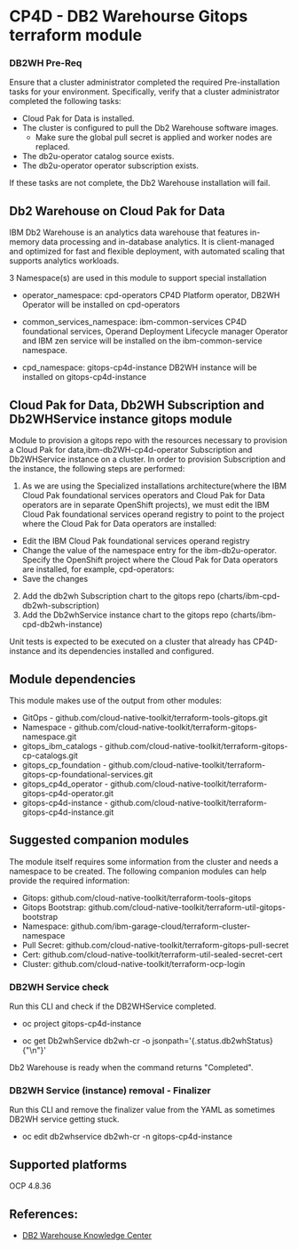 # CP4D - DB2 Warehourse Gitops terraform module

### DB2WH Pre-Req

Ensure that a cluster administrator completed the required Pre-installation tasks for your environment. Specifically, verify that a cluster administrator completed the following tasks:

- Cloud Pak for Data is installed. 
- The cluster is configured to pull the Db2 Warehouse software images. 
  - Make sure the global pull secret is applied and worker nodes are replaced.
- The db2u-operator catalog source exists. 
- The db2u-operator operator subscription exists. 

If these tasks are not complete, the Db2 Warehouse installation will fail.

## Db2 Warehouse on Cloud Pak for Data

IBM Db2 Warehouse is an analytics data warehouse that features in-memory data processing and in-database analytics. It is client-managed and optimized for fast and flexible deployment, with automated scaling that supports analytics workloads. 

3 Namespace(s) are used in this module to support special installation

- operator_namespace: cpd-operators
  CP4D Platform operator, DB2WH Operator will be installed on cpd-operators

- common_services_namespace: ibm-common-services
   CP4D foundational services, Operand Deployment Lifecycle manager Operator and IBM zen service will be installed on the ibm-common-service namespace. 

- cpd_namespace: gitops-cp4d-instance
  DB2WH instance will be installed on gitops-cp4d-instance

## Cloud Pak for Data, Db2WH Subscription and Db2WHService instance gitops module

Module to provision a gitops repo with the resources necessary to provision a Cloud Pak for data,ibm-db2WH-cp4d-operator Subscription and Db2WHService instance on a cluster. In order to provision Subscription and the instance, the following steps are performed:

1. As we are using the Specialized installations architecture(where the IBM Cloud Pak foundational services operators and Cloud Pak for Data operators are in separate OpenShift projects), we must edit the IBM Cloud Pak foundational services operand registry to point to the project where the Cloud Pak for Data operators are installed: 
  - Edit the IBM Cloud Pak foundational services operand registry
  - Change the value of the namespace entry for the ibm-db2u-operator. Specify the OpenShift project where the Cloud Pak for Data operators are installed, for example, cpd-operators:
  - Save the changes
2. Add the db2wh Subscription chart to the gitops repo (charts/ibm-cpd-db2wh-subscription)
3. Add the Db2whService instance chart to the gitops repo (charts/ibm-cpd-db2wh-instance)

Unit tests is expected to be executed on a cluster that already has CP4D-instance and its dependencies installed and configured.
  
## Module dependencies

This module makes use of the output from other modules:

- GitOps - github.com/cloud-native-toolkit/terraform-tools-gitops.git
- Namespace - github.com/cloud-native-toolkit/terraform-gitops-namespace.git
- gitops_ibm_catalogs - github.com/cloud-native-toolkit/terraform-gitops-cp-catalogs.git
- gitops_cp_foundation - github.com/cloud-native-toolkit/terraform-gitops-cp-foundational-services.git
- gitops_cp4d_operator - github.com/cloud-native-toolkit/terraform-gitops-cp4d-operator.git
- gitops-cp4d-instance - github.com/cloud-native-toolkit/terraform-gitops-cp4d-instance.git

## Suggested companion modules

The module itself requires some information from the cluster and needs a namespace to be created. The following companion modules can help provide the required information:

- Gitops: github.com/cloud-native-toolkit/terraform-tools-gitops
- Gitops Bootstrap: github.com/cloud-native-toolkit/terraform-util-gitops-bootstrap
- Namespace: github.com/ibm-garage-cloud/terraform-cluster-namespace
- Pull Secret: github.com/cloud-native-toolkit/terraform-gitops-pull-secret
- Cert: github.com/cloud-native-toolkit/terraform-util-sealed-secret-cert
- Cluster: github.com/cloud-native-toolkit/terraform-ocp-login

### DB2WH Service check

Run this CLI and check if the DB2WHService completed.

- oc project gitops-cp4d-instance

- oc get Db2whService db2wh-cr -o jsonpath='{.status.db2whStatus} {"\n"}'
  
Db2 Warehouse is ready when the command returns "Completed".

### DB2WH Service (instance) removal - Finalizer

Run this CLI and remove the finalizer value from the YAML as sometimes DB2WH service getting stuck.

- oc edit db2whservice db2wh-cr -n gitops-cp4d-instance

## Supported platforms

OCP 4.8.36 

## References:

- [DB2 Warehouse Knowledge Center](https://www.ibm.com/docs/en/cloud-paks/cp-data/4.0?topic=services-db2-warehouse)
  
  